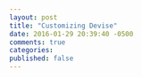 ```yaml
---
layout: post
title: "Customizing Devise"
date: 2016-01-29 20:39:40 -0500
comments: true
categories: 
published: false
---
```

